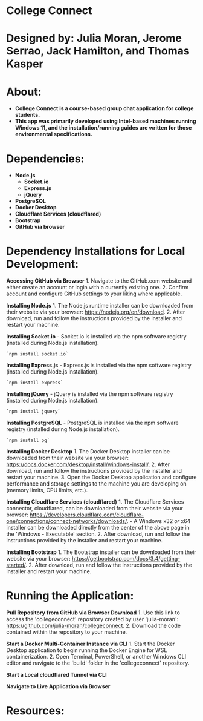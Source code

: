 # College Connect

# Designed by: Julia Moran, Jerome Serrao, Jack Hamilton, and Thomas Kasper

# About:

- **College Connect is a course-based group chat application for college students.**
- **This app was primarily developed using Intel-based machines running Windows 11, and the installation/running guides are written for those environmental specifications.**

# Dependencies:

- **Node.js**
  - **Socket.io**
  - **Express.js**
  - **jQuery**
- **PostgreSQL**
- **Docker Desktop**
- **Cloudflare Services (cloudflared)**
- **Bootstrap**
- **GitHub via browser**

# Dependency Installations for Local Development:

**Accessing GitHub via Browser**
    1. Navigate to the GitHub.com website and either create an account or login with a currently existing one. 
    2. Confirm account and configure GitHub settings to your liking where applicable.

**Installing Node.js**
    1. The Node.js runtime installer can be downloaded from their website via your browser: https://nodejs.org/en/download.
    2. After download, run and follow the instructions provided by the installer and restart your machine.

**Installing Socket.io**
    - Socket.io is installed via the npm software registry (installed during Node.js installation).

    `npm install socket.io`

**Installing Express.js**
    - Express.js is installed via the npm software registry (installed during Node.js installation).

    `npm install express`

**Installing jQuery**
    - jQuery is installed via the npm software registry (installed during Node.js installation).

    `npm install jquery`

**Installing PostgreSQL**
    - PostgreSQL is installed via the npm software registry (installed during Node.js installation).

    `npm install pg`

**Installing Docker Desktop**
    1. The Docker Desktop installer can be downloaded from their website via your browser: https://docs.docker.com/desktop/install/windows-install/.
    2. After download, run and follow the instructions provided by the installer and restart your machine.
    3. Open the Docker Desktop application and configure performance and storage settings to the machine you are developing on (memory limits, CPU limits, etc.).

**Installing Cloudflare Services (cloudflared)**
    1. The Cloudflare Services connector, cloudflared, can be downloaded from their website via your browser: https://developers.cloudflare.com/cloudflare-one/connections/connect-networks/downloads/.
        - A Windows x32 *or* x64 installer can be downloaded directly from the center of the above page in the 'Windows - Executable' section.
    2. After download, run and follow the instructions provided by the installer and restart your machine.

**Installing Bootstrap**
    1. The Bootstrap installer can be downloaded from their website via your browser: https://getbootstrap.com/docs/3.4/getting-started/.
    2. After download, run and follow the instructions provided by the installer and restart your machine.

# Running the Application:

**Pull Repository from GitHub via Browser Download**
    1. Use this link to access the 'collegeconnect' repository created by user 'julia-moran': https://github.com/julia-moran/collegeconnect.
    2. Download the code contained within the repository to your machine.

**Start a Docker Multi-Container Instance via CLI**
    1. Start the Docker Desktop application to begin running the Docker Engine for WSL containerization.
    2. Open Terminal, PowerShell, or another Windows CLI editor and navigate to the 'build' folder in the 'collegeconnect' repository.

**Start a Local cloudflared Tunnel via CLI**


**Navigate to Live Application via Browser**


# Resources:
